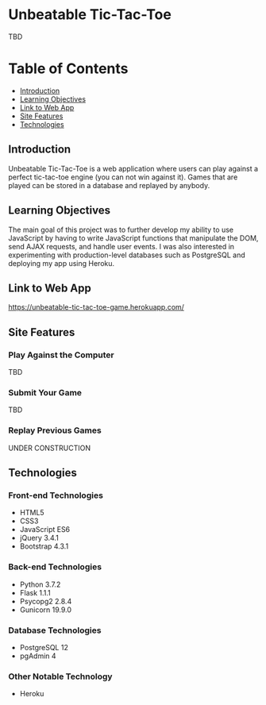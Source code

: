 # **Unbeatable Tic-Tac-Toe**

TBD

# **Table of Contents**

 * [Introduction](#introduction)
 * [Learning Objectives](#learning-objectives)
 * [Link to Web App](#link-to-web-app)
 * [Site Features](#site-features)
 * [Technologies](#technologies)

## **Introduction**

Unbeatable Tic-Tac-Toe is a web application where users can play against a perfect tic-tac-toe engine (you can not win against it). Games that are played can be stored in a database and replayed by anybody. 

## **Learning Objectives**

The main goal of this project was to further develop my ability to use JavaScript by having to write JavaScript functions that manipulate the DOM, send AJAX requests, and handle user events. I was also interested in experimenting with production-level databases such as PostgreSQL and deploying my app using Heroku.

## **Link to Web App**

https://unbeatable-tic-tac-toe-game.herokuapp.com/

## **Site Features**

### **Play Against the Computer**

TBD

### **Submit Your Game**

TBD

### **Replay Previous Games**

UNDER CONSTRUCTION

## **Technologies**

### **Front-end Technologies**

  * HTML5
  * CSS3
  * JavaScript ES6
  * jQuery 3.4.1
  * Bootstrap 4.3.1

### **Back-end Technologies**

  * Python 3.7.2
  * Flask 1.1.1
  * Psycopg2 2.8.4
  * Gunicorn 19.9.0

### **Database Technologies**

  * PostgreSQL 12
  * pgAdmin 4

### **Other Notable Technology**

 * Heroku

